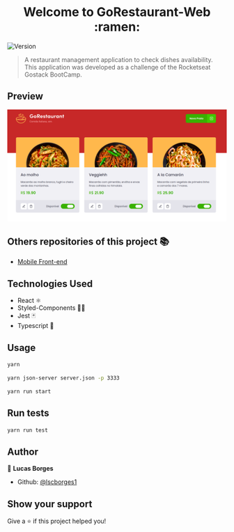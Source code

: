 <h1 align="center">Welcome to GoRestaurant-Web :ramen:</h1>
<p>
  <img alt="Version" src="https://img.shields.io/badge/version-0.1.0-blue.svg?cacheSeconds=2592000" />
</p>

> A restaurant management application to check dishes availability. This application was developed as a challenge of the Rocketseat Gostack BootCamp.

## Preview

 <img src=".github/gorestaurant_img.png" />
 
## Others repositories of this project :books:
* <a href="https://github.com/lscborges1/GoBarber-Mobile">Mobile Front-end</a>


## Technologies Used

* React ⚛️
* Styled-Components 💅🏻
* Jest 🃏
* Typescript :blue_book:

## Usage

```sh
yarn 
```

```sh
yarn json-server server.json -p 3333
```
```sh
yarn run start
```

## Run tests

```sh
yarn run test
```

## Author

👤 **Lucas Borges**

* Github: [@lscborges1](https://github.com/lscborges1)

## Show your support

Give a ⭐️ if this project helped you!


